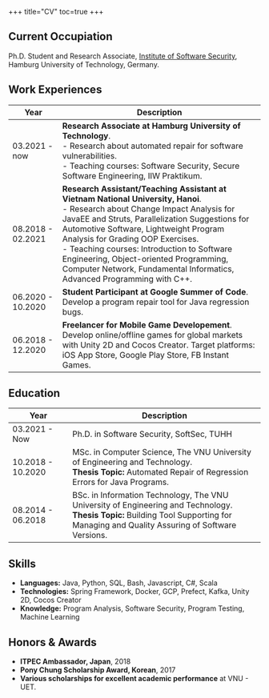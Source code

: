 +++
title="CV"
toc=true
+++

## Current Occupiation
Ph.D. Student and Research Associate, [Institute of Software Security](https://www.tuhh.de/softsec/), Hamburg University of Technology, Germany.

## Work Experiences
| Year                | Description |
| ------------------- | -------------------------------------- |
| 03.2021 - now | **Research Associate at Hamburg University of Technology**. <br/>- Research about automated repair for software vulnerabilities. <br/>- Teaching courses: Software Security, Secure Software Engineering, IIW Praktikum. |
| 08.2018 - 02.2021 | **Research Assistant/Teaching Assistant at Vietnam National University, Hanoi**. <br/>- Research about Change Impact Analysis for JavaEE and Struts, Parallelization Suggestions for Automotive Software, Lightweight Program Analysis for Grading OOP Exercises. <br/>- Teaching courses: Introduction to Software Engineering, Object-oriented Programming, Computer Network, Fundamental Informatics, Advanced Programming with C++. |
| 06.2020 - 10.2020 | **Student Participant at Google Summer of Code**. <br/>Develop a program repair tool for Java regression bugs. |
| 06.2018 - 12.2020 | **Freelancer for Mobile Game Developement**. <br/>Develop online/offline games for global markets with Unity 2D and Cocos Creator. Target platforms: iOS App Store, Google Play Store, FB Instant Games.|

## Education
| Year                | Description                                                                                                             |
| ------------------- | ----------------------------------------------------------------------------------------------------------------------- |
| 03.2021 - Now      | Ph.D. in Software Security, SoftSec, TUHH                                               |
| 10.2018 - 10.2020 | MSc. in Computer Science, The VNU University of Engineering and Technology. <br/>**Thesis Topic:** Automated Repair of Regression Errors for Java Programs. |
| 08.2014 - 06.2018 | BSc. in Information Technology, The VNU University of Engineering and Technology. <br/>**Thesis Topic:** Building Tool Supporting for Managing and Quality Assuring of Software Versions. |

## Skills
- **Languages:** Java, Python, SQL, Bash, Javascript, C#, Scala
- **Technologies:** Spring Framework, Docker, GCP, Prefect, Kafka, Unity 2D, Cocos Creator
- **Knowledge:** Program Analysis, Software Security, Program Testing, Machine Learning

## Honors & Awards
- **ITPEC Ambassador, Japan**, 2018
- **Pony Chung Scholarship Award, Korean**, 2017
- **Various scholarships for excellent academic performance** at VNU - UET.
